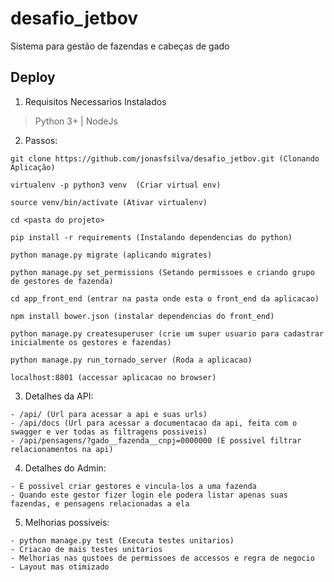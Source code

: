 # desafio_jetbov
Sistema para gestão de fazendas e cabeças de gado

## Deploy

1. Requisitos Necessarios Instalados
> Python 3+ | NodeJs

2. Passos:
```
git clone https://github.com/jonasfsilva/desafio_jetbov.git (Clonando Aplicação)

virtualenv -p python3 venv  (Criar virtual env)

source venv/bin/activate (Ativar virtualenv)

cd <pasta do projeto> 

pip install -r requirements (Instalando dependencias do python)

python manage.py migrate (aplicando migrates)

python manage.py set_permissions (Setando permissoes e criando grupo de gestores de fazenda)

cd app_front_end (entrar na pasta onde esta o front_end da aplicacao)

npm install bower.json (instalar dependencias do front_end)

python manage.py createsuperuser (crie um super usuario para cadastrar inicialmente os gestores e fazendas)

python manage.py run_tornado_server (Roda a aplicacao)

localhost:8801 (accessar aplicacao no browser)
```

3. Detalhes da API:

```
- /api/ (Url para acessar a api e suas urls)
- /api/docs (Url para acessar a documentacao da api, feita com o swagger e ver todas as filtragens possiveis)
- /api/pensagens/?gado__fazenda__cnpj=0000000 (É possivel filtrar relacionamentos na api)
```

4. Detalhes do Admin:
```
- É possivel criar gestores e vincula-los a uma fazenda
- Quando este gestor fizer login ele podera listar apenas suas fazendas, e pensagens relacionadas a ela

```

5. Melhorias possiveis:
```
- python manage.py test (Executa testes unitarios)
- Criacao de mais testes unitarios
- Melhorias nas qustoes de permissoes de accessos e regra de negocio
- Layout mas otimizado

```
